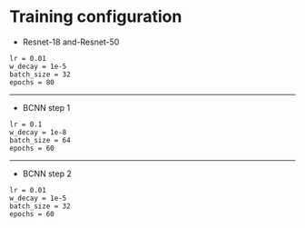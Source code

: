 # Training configuration
* Resnet-18 and-Resnet-50
```
lr = 0.01
w_decay = 1e-5
batch_size = 32
epochs = 80
```
------------
* BCNN step 1
```
lr = 0.1
w_decay = 1e-8
batch_size = 64
epochs = 60
```
------------
* BCNN step 2
```
lr = 0.01
w_decay = 1e-5
batch_size = 32
epochs = 60
```